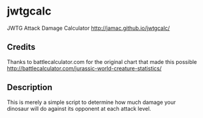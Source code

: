 # jwtgcalc
JWTG Attack Damage Calculator
http://jamac.github.io/jwtgcalc/

## Credits
Thanks to battlecalculator.com for the original chart that made this possible
http://battlecalculator.com/jurassic-world-creature-statistics/

## Description
This is merely a simple script to determine how much damage your dinosaur will do against its opponent at each attack level.
